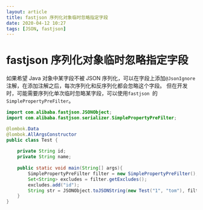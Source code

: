 ```yaml
---
layout: article
title: fastjson 序列化对象临时忽略指定字段
date: 2020-04-12 10:27
tags: [JSON, fastjson]
---
```


# fastjson 序列化对象临时忽略指定字段

如果希望 Java 对象中某字段不被 JSON 
序列化，可以在字段上添加`@JsonIgnore`注解，在添加注解之后，每次序列化和反序列化都会忽略这个字段。
但在开发时，可能需要序列化单次临时忽略某字段，可以使用`fastjson
`的`SimplePropertyPreFilter`。

```java
import com.alibaba.fastjson.JSONObject;
import com.alibaba.fastjson.serializer.SimplePropertyPreFilter;

@lombok.Data
@lombok.AllArgsConstructor
public class Test {
    
    private String id;
    private String name;
    
    public static void main(String[] args){
        SimplePropertyPreFilter filter = new SimplePropertyPreFilter();
        Set<String> excludes = filter.getExcludes();
        excludes.add("id");
        String str = JSONObject.toJSONString(new Test("1", "tom"), filter);
    }
}
```